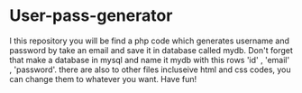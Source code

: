 # User-pass-generator
I this repository you will be find a php code which generates username and password by take an email and save it in database called mydb.
Don't forget that make a database in mysql and name it mydb with this rows 'id' , 'email' , 'password'.
there are also to other files incluseive html and css codes, you can change them to whatever you want.
Have fun!
